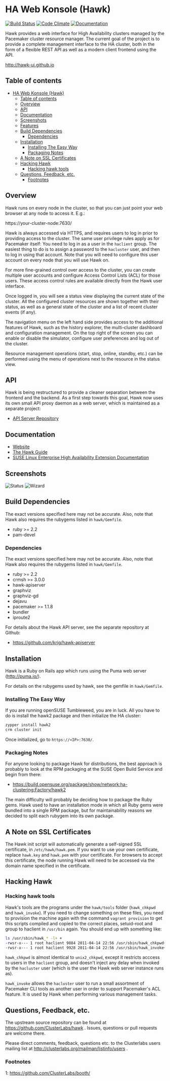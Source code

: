 # HA Web Konsole (Hawk)

<a href="https://travis-ci.org/ClusterLabs/hawk">![Build Status](https://travis-ci.org/ClusterLabs/hawk.svg?branch=master)</a>
<a href="https://codeclimate.com/github/ClusterLabs/hawk">![Code Climate](https://codeclimate.com/github/ClusterLabs/hawk/badges/gpa.svg)</a>
<a href="http://hawk-guide.readthedocs.org/">![Documentation](https://readthedocs.org/projects/hawk-guide/badge/?style=flat)</a>

Hawk provides a web interface for High Availability clusters managed
by the Pacemaker cluster resource manager. The current goal of the
project is to provide a complete management interface to the HA
cluster, both in the form of a flexible REST API as well as a modern
client frontend using the API.

http://hawk-ui.github.io

## Table of contents

- [HA Web Konsole (Hawk)](#ha-web-konsole-hawk)
  - [Table of contents](#table-of-contents)
  - [Overview](#overview)
  - [API](#api)
  - [Documentation](#documentation)
  - [Screenshots](#screenshots)
  - [Features](doc/features.md)
  - [Build Dependencies](#build-dependencies)
    - [Dependencies](#dependencies)
  - [Installation](#installation)
    - [Installing The Easy Way](#installing-the-easy-way)
    - [Packaging Notes](#packaging-notes)
  - [A Note on SSL Certificates](#a-note-on-ssl-certificates)
  - [Hacking Hawk](#hacking-hawk)
    - [Hacking hawk tools](#hacking-hawk-tools)
  - [Questions, Feedback, etc.](#questions-feedback-etc)
    - [Footnotes](#footnotes)

## Overview

Hawk runs on every node in the cluster, so that you can just point
your web browser at any node to access it. E.g.:

https://your-cluster-node:7630/

Hawk is always accessed via HTTPS, and requires users to log in prior
to providing access to the cluster. The same user privilege rules
apply as for Pacemaker itself: You need to log in as a user in the
`haclient` group. The easiest thing to do is to assign a password to
the `hacluster` user, and then to log in using that account. Note that
you will need to configure this user account on every node that you
will use Hawk on.

For more fine-grained control over access to the cluster, you can
create multiple user accounts and configure Access Control Lists (ACL)
for those users. These access control rules are available directly
from the Hawk user interface.

Once logged in, you will see a status view displaying the current
state of the cluster. All the configured cluster resources are shown
together with their status, as well as a general state of the cluster
and a list of recent cluster events (if any).

The navigation menu on the left hand side provides access to the
additional features of Hawk, such as the history explorer, the
multi-cluster dashboard and configuration management. On the top right
of the screen you can enable or disable the simulator, configure user
preferences and log out of the cluster.

Resource management operations (start, stop, online, standby, etc.)
can be performed using the menu of operations next to the resource in
the status view.

## API

Hawk is being restructured to provide a cleaner separation between the
frontend and the backend. As a first step towards this goal, Hawk now
uses its own small API proxy daemon as a web server, which is
maintained as a separate project:

* [API Server Repository](https://github.com/krig/hawk-apiserver)

## Documentation

* [Website](http://hawk-ui.github.io)
* [The Hawk Guide](http://hawk-guide.readthedocs.org/en/latest/)
* [SUSE Linux Enterprise High Availability Extension Documentation](http://www.suse.com/documentation/sle_ha/book_sleha/?page=/documentation/sle_ha/book_sleha/data/cha_ha_configuration_hawk.html)

## Screenshots

![Status](/doc/screens/hawk_status.png)
![Wizard](/doc/screens/hawk_wizards.png)


## Build Dependencies

The exact versions specified here may not be accurate. Also, note that
Hawk also requires the rubygems listed in `hawk/Gemfile`.

* ruby >= 2.2
* pam-devel

### Dependencies

The exact versions specified here may not be accurate. Also, note that
Hawk also requires the rubygems listed in `hawk/Gemfile`.

* ruby >= 2.2
* crmsh >= 3.0.0
* hawk-apiserver
* graphviz
* graphviz-gd
* dejavu
* pacemaker >= 1.1.8
* bundler
* iproute2

For details about the Hawk API server, see the separate repository at Github:

* https://github.com/krig/hawk-apiserver

## Installation

Hawk is a Ruby on Rails app which runs using the Puma web server
(http://puma.io/).

For details on the rubygems used by hawk, see the gemfile in
`hawk/Gemfile`.

### Installing The Easy Way

If you are running openSUSE Tumbleweed, you are in luck. All you have
to do is install the hawk2 package and then initialize the HA cluster:

```bash
zypper install hawk2
crm cluster init
```
Once initialized, go to `https://<IP>:7630/`.

### Packaging Notes

For anyone looking to package Hawk for distributions, the best approach is probably to look at the RPM packaging at the SUSE Open Build Service and begin from there:

* https://build.opensuse.org/package/show/network:ha-clustering:Factory/hawk2

The main difficulty will probably be deciding how to package the Ruby gems. Hawk used to have an installation mode in which all Ruby gems were bundled into a single RPM package, but for maintainability reasons we decided to split each rubygem into its own package.

## A Note on SSL Certificates

The Hawk init script will automatically generate a self-signed SSL
certificate, in `/etc/hawk/hawk.pem`.  If you want
to use your own certificate, replace `hawk.key` and `hawk.pem` with
your certificate. For browsers to accept this certificate, the node running Hawk will need to be accessed via the domain name specified in the certificate.

## Hacking Hawk

### Hacking hawk tools

Hawk's tools are the programs under the `hawk/tools` folder
(`hawk_chkpwd` and `hawk_invoke`). If you need to change something
on these files,  you need to provision the machine again with the command
`vagrant provision` to get this scripts compiled and copied to the correct
places, setuid-root and group to haclient in `/usr/bin` again. You should
end up with something like:

```bash
ls /usr/sbin/hawk_* -l+ +
-rwsr-x--- 1 root haclient 9884 2011-04-14 22:56 /usr/sbin/hawk_chkpwd+
-rwsr-x--- 1 root haclient 9928 2011-04-14 22:56 /usr/sbin/hawk_invoke+
```

`hawk_chkpwd` is almost identical to `unix2_chkpwd`, except it restricts
acccess to users in the `haclient` group, and doesn't inject any delay
when invoked by the `hacluster` user (which is the user the Hawk web
server instance runs as).

`hawk_invoke` allows the `hacluster` user to run a small assortment
of Pacemaker CLI tools as another user in order to support Pacemaker's
ACL feature. It is used by Hawk when performing various management
tasks.

## Questions, Feedback, etc.

The upstream source repository can be found at
https://github.com/ClusterLabs/hawk . Issues, questions or pull
requests are welcome there.

Please direct comments, feedback, questions etc. to the Clusterlabs
users mailing list at http://clusterlabs.org/mailman/listinfo/users .

### Footnotes

<a name="footnote1">1</a>: https://github.com/ClusterLabs/booth/
